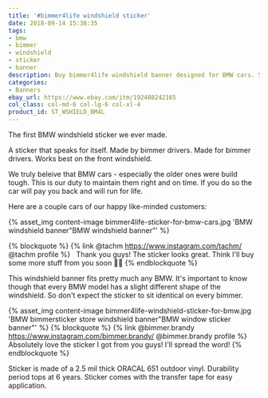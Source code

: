 ```yaml
---
title: '#bimmer4life windshield sticker'
date: 2018-09-14 15:38:35
tags:
- bmw
- bimmer
- windshield
- sticker
- banner
description: Buy bimmer4life windshield banner designed for BMW cars. Sticker made of ORACAL vinyl.
categories:
- Banners
ebay_url: https://www.ebay.com/itm/192488242165
col_class: col-md-6 col-lg-6 col-xl-4
product_id: ST_WSHIELD_BM4L
---
```


The first BMW windshield sticker we ever made.

<!-- more -->
<!-- {% asset_img content-image sticker-bimmer4life.jpg 'BMW bimmer4life window windshield banner vinyl sticker"BMW vinyl windshield banner sticker"' %} -->

A sticker that speaks for itself. Made by bimmer drivers. Made for bimmer drivers. Works best on the front windshield.

We truly beleive that BMW cars - especially the older ones were build tough. This is our duty to maintain them right and on time. If you do so the car will pay you back and will run for life.

Here are a couple cars of our happy like-minded customers:

{% asset_img content-image bimmer4life-sticker-for-bmw-cars.jpg 'BMW windshield banner"BMW windshield banner"' %}

{% blockquote %}
{% link @tachm https://www.instagram.com/tachm/ @tachm profile %} &nbsp;
Thank you guys! The sticker looks great. Think I'll buy some more stuff from you soon 👍🏻
{% endblockquote %}

This windshield banner fits pretty much any BMW. It's important to know though that every BMW model has a slight different shape of the windshield. So don't expect the sticker to sit identical on every bimmer.

{% asset_img content-image bimmer4life-windshield-sticker-for-bmw.jpg 'BMW bimmersticker store windshield banner"BMW window sticker banner"' %}
{% blockquote %}
{% link @bimmer.brandy https://www.instagram.com/bimmer.brandy/ @bimmer.brandy profile %} &nbsp;
Absolutely love the sticker I got from you guys! I'll spread the word!
{% endblockquote %}

Sticker is made of a 2.5 mil thick ORACAL 651 outdoor vinyl. Durability period tops at 6 years. Sticker comes with the transfer tape for easy application.
